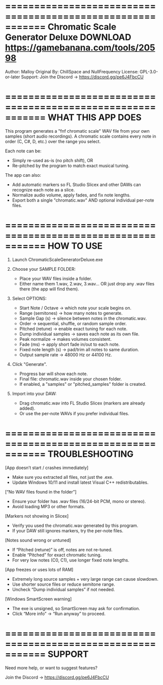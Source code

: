 ===========================================================
Chromatic Scale Generator Deluxe
DOWNLOAD https://gamebanana.com/tools/20598
===========================================================

Author: Malloy
Original By: ChillSpace and NullFrequency
License: GPL-3.0-or-later
Support: Join the Discord → https://discord.gg/pe6J4FbcCU

===========================================================
WHAT THIS APP DOES
===========================================================
This program generates a "fnf chromatic scale" WAV file from your own
samples (short audio recordings). A chromatic scale contains every
note in order (C, C#, D, etc.) over the range you select. 

Each note can be:
- Simply re-used as-is (no pitch shift), OR
- Re-pitched by the program to match exact musical tuning.

The app can also:
- Add automatic markers so FL Studio Slicex and other DAWs can
  recognize each note as a slice.
- Normalize audio volume, apply fades, and fix note lengths.
- Export both a single "chromatic.wav" AND optional individual
  per-note files.

===========================================================
HOW TO USE
===========================================================
1. Launch ChromaticScaleGeneratorDeluxe.exe

2. Choose your SAMPLE FOLDER:
   - Place your WAV files inside a folder.
   - Either name them 1.wav, 2.wav, 3.wav... 
     OR just drop any .wav files there (the app will find them).

3. Select OPTIONS:
   - Start Note / Octave → which note your scale begins on.
   - Range (semitones) → how many notes to generate.
   - Sample Gap (s) → silence between notes in the chromatic.wav.
   - Order → sequential, shuffle, or random sample order.
   - Pitched (retune) → enable exact tuning for each note.
   - Dump individual samples → saves each note as its own file.
   - Peak normalize → makes volumes consistent.
   - Fade (ms) → apply short fade in/out to each note.
   - Fixed note length (s) → pad/trim all notes to same duration.
   - Output sample rate → 48000 Hz or 44100 Hz.

4. Click "Generate".
   - Progress bar will show each note.
   - Final file: chromatic.wav inside your chosen folder.
   - If enabled, a "samples" or "pitched_samples" folder is created.

5. Import into your DAW:
   - Drag chromatic.wav into FL Studio Slicex (markers are already added).
   - Or use the per-note WAVs if you prefer individual files.

===========================================================
TROUBLESHOOTING
===========================================================

[App doesn’t start / crashes immediately]
- Make sure you extracted all files, not just the .exe.
- Update Windows 10/11 and install latest Visual C++ redistributables.

[“No WAV files found in the folder”]
- Ensure your folder has .wav files (16/24-bit PCM, mono or stereo).
- Avoid loading MP3 or other formats.

[Markers not showing in Slicex]
- Verify you used the chromatic.wav generated by this program.
- If your DAW still ignores markers, try the per-note files.

[Notes sound wrong or untuned]
- If “Pitched (retune)” is off, notes are not re-tuned.
- Enable “Pitched” for exact chromatic tuning.
- For very low notes (C0, C1), use longer fixed note lengths.

[App freezes or uses lots of RAM]
- Extremely long source samples + very large range can cause slowdown.
- Use shorter source files or reduce semitone range.
- Uncheck “Dump individual samples” if not needed.

[Windows SmartScreen warning]
- The exe is unsigned, so SmartScreen may ask for confirmation.
- Click “More info” → “Run anyway” to proceed.

===========================================================
SUPPORT
===========================================================
Need more help, or want to suggest features?

Join the Discord → https://discord.gg/pe6J4FbcCU
